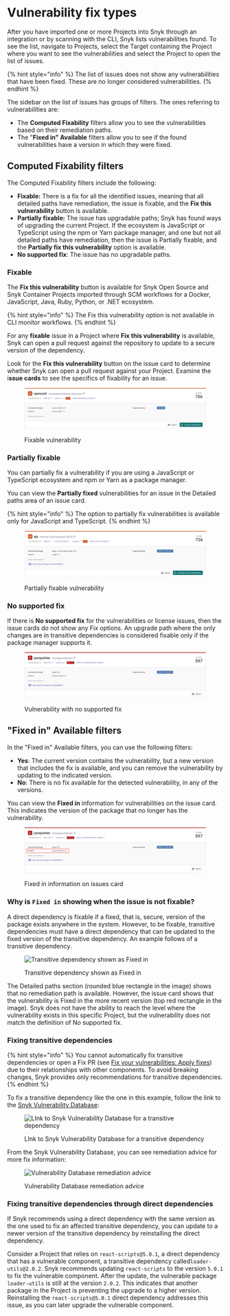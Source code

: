 # Vulnerability fix types

After you have imported one or more Projects into Snyk through an integration or by scanning with the CLI, Snyk lists vulnerabilities found. To see the list, navigate to Projects, select the Target containing the Project where you want to see the vulnerabilities and select the Project to open the list of issues.

{% hint style="info" %}
The list of issues does not show any vulnerabilities that have been fixed. These are no longer considered vulnerabilities.
{% endhint %}

The sidebar on the list of issues has groups of filters. The ones referring to vulnerabilities are:

* The **Computed Fixability** filters allow you to see the vulnerabilities based on their remediation paths.
* The "**Fixed in" Available** filters allow you to see if the found vulnerabilities have a version in which they were fixed.

## Computed Fixability filters

The Computed Fixability filters include the following:

* **Fixable:** There is a fix for all the identified issues, meaning that all detailed paths have remediation, the issue is fixable, and the **Fix this vulnerability** button is available.
* **Partially fixable:** The issue has upgradable paths; Snyk has found ways of upgrading the current Project. If the ecosystem is JavaScript or TypeScript using the npm or Yarn package manager, and one but not all detailed paths have remediation, then the issue is Partially fixable, and the **Partially fix this vulnerability** option is available.
* **No supported fix**: The issue has no upgradable paths.&#x20;

### Fixable

The **Fix this vulnerability** button is available for Snyk Open Source and Snyk Container Projects imported through SCM workflows for a Docker, JavaScript, Java, Ruby, Python, or .NET ecosystem.

{% hint style="info" %}
The Fix this vulnerability option is not available in CLI monitor workflows.
{% endhint %}

For any **fixable** issue in a Project where **Fix this vulnerability** is available, Snyk can open a pull request against the repository to update to a secure version of the dependency.

Look for the **Fix this vulnerability** button on the issue card to determine whether Snyk can open a pull request against your Project. Examine the i**ssue cards** to see the specifics of fixability for an issue.

<figure><img src="../../../.gitbook/assets/Fixable.png" alt="Fixable vulnerabiltiies"><figcaption><p>Fixable vulnerability</p></figcaption></figure>

### Partially fixable

You can partially fix a vulnerability if you are using a JavaScript or TypeScript ecosystem and npm or Yarn as a package manager.

You can view the **Partially fixed** vulnerabilities for an issue in the Detailed paths area of an issue card.

{% hint style="info" %}
The option to partially fix vulnerabilities is available only for JavaScript and TypeScript.
{% endhint %}

<figure><img src="../../../.gitbook/assets/partially fixable.png" alt="Partially fixable vulnerability"><figcaption><p>Partially fixable vulnerability</p></figcaption></figure>

### No supported fix&#x20;

If there is **No supported fix** for the vulnerabilities or license issues, then the issue cards do not show any Fix options. An upgrade path where the only changes are in transitive dependencies is considered fixable only if the package manager supports it.

<figure><img src="../../../.gitbook/assets/no supported fix.png" alt="Vulnerability with no supported fix "><figcaption><p>Vulnerability with no supported fix </p></figcaption></figure>

## "**Fixed in" Available filters**

In the "Fixed in" Available  filters, you can use the following filters:

* **Yes**: The current version contains the vulnerability, but a new version that includes the fix is available, and you can remove the vulnerability by updating to the indicated version.
* **No**: There is no fix available for the detected vulnerability, in any of the versions.

You can view the **Fixed in** information for vulnerabilities on the issue card. This indicates the version of the package that no longer has the vulnerability.&#x20;

<figure><img src="../../../.gitbook/assets/Fixed in - Yes.png" alt="Fised in information on issues card"><figcaption><p>Fixed in information on issues card</p></figcaption></figure>

### Why is `Fixed in` showing when the issue is not fixable?

A direct dependency is fixable if a fixed, that is, secure, version of the package exists anywhere in the system. However, to be fixable, transitive dependencies must have a direct dependency that can be updated to the fixed version of the transitive dependency. An example follows of a transitive dependency.&#x20;

<figure><img src="../../../.gitbook/assets/fix-desc-4 (1) (1) (1) (1).png" alt="Transitive dependency shown as Fixed in"><figcaption><p>Transitive dependency shown as Fixed in</p></figcaption></figure>

The Detailed paths section (rounded blue rectangle in the image) shows that no remediation path is available. However, the issue card shows that the vulnerability is Fixed in the more recent version (top red rectangle in the image). Snyk does not have the ability to reach the level where the vulnerability exists in this specific Project, but the vulnerability does not match the definition of No supported fix.

### Fixing transitive dependencies

{% hint style="info" %}
You cannot automatically fix transitive dependencies or open a Fix PR (see [Fix your vulnerabilities: Apply fixes](fix-your-vulnerabilities.md#apply-fixes)) due to their relationships with other components. To avoid breaking changes, Snyk provides only recommendations for transitive dependencies.
{% endhint %}

To fix a transitive dependency like the one in this example, follow the link to the [Snyk Vulnerability Database](snyk-vulnerability-database.md):

<figure><img src="../../../.gitbook/assets/fix-desc-5.png" alt="LInk to Snyk Vulnerability Database for a transitive dependency"><figcaption><p>LInk to Snyk Vulnerability Database for a transitive dependency</p></figcaption></figure>

From the Snyk Vulnerability Database, you can see remediation advice for more fix information:

<figure><img src="../../../.gitbook/assets/fix-desc-6.png" alt="Vulnerability Database remediation advice"><figcaption><p>Vulnerability Database remediation advice</p></figcaption></figure>

### Fixing transitive dependencies through direct dependencies

If Snyk recommends using a direct dependency with the same version as the one used to fix an affected transitive dependency, you can update to a newer version of the transitive dependency by reinstalling the direct dependency.

Consider a Project that relies on `react-scripts@5.0.1`, a direct dependency that has a vulnerable component, a transitive dependency called`loader-utils@2.0.2`.  Snyk recommends updating `react-scripts` to the version `5.0.1` to fix the vulnerable component. After the update, the vulnerable package `loader-utils` is still at the version `2.0.2`. This indicates that another package in the Project is preventing the upgrade to a higher version. Reinstalling the `react-scripts@5.0.1` direct dependency addresses this issue, as you can later upgrade the vulnerable component.



##

